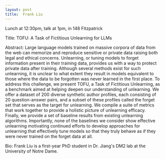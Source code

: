 ```yaml
---
layout: post
title:  Frank Liu
---
```


Lunch at 12:30pm, talk at 1pm, in 148 Fitzpatrick

Title: TOFU: A Task of Fictitious Unlearning for LLMs

Abstract: Large language models trained on massive corpora of data from the web can memorize and reproduce sensitive or private data raising both legal and ethical concerns. Unlearning, or tuning models to forget information present in their training data, provides us with a way to protect private data after training. Although several methods exist for such unlearning, it is unclear to what extent they result in models equivalent to those where the data to be forgotten was never learned in the first place. To address this challenge, we present TOFU, a Task of Fictitious Unlearning, as a benchmark aimed at helping deepen our understanding of unlearning. We offer a dataset of 200 diverse synthetic author profiles, each consisting of 20 question-answer pairs, and a subset of these profiles called the forget set that serves as the target for unlearning. We compile a suite of metrics that work together to provide a holistic picture of unlearning efficacy. Finally, we provide a set of baseline results from existing unlearning algorithms. Importantly, none of the baselines we consider show effective unlearning motivating continued efforts to develop approaches for unlearning that effectively tune models so that they truly behave as if they were never trained on the forget data at all.

Bio: Frank Liu is a first-year PhD student in Dr. Jiang's DM2 lab at the University of Notre Dame.
